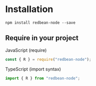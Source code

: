 # Installation

```shell script
npm install redbean-node --save
```

## Require in your project

JavaScript (require)

```javascript
const { R } = require("redbean-node");
```

TypeScript (import syntax)

```typescript
import { R } from "redbean-node";
```
